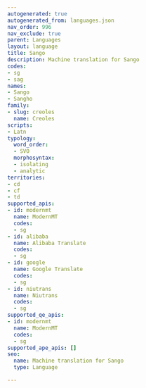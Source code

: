 ```yaml
---
autogenerated: true
autogenerated_from: languages.json
nav_order: 996
nav_exclude: true
parent: Languages
layout: language
title: Sango
description: Machine translation for Sango
codes:
- sg
- sag
names:
- Sango
- Sangho
family:
- slug: creoles
  name: Creoles
scripts:
- Latn
typology:
  word_order:
  - SVO
  morphosyntax:
  - isolating
  - analytic
territories:
- cd
- cf
- td
supported_apis:
- id: modernmt
  name: ModernMT
  codes:
  - sg
- id: alibaba
  name: Alibaba Translate
  codes:
  - sg
- id: google
  name: Google Translate
  codes:
  - sg
- id: niutrans
  name: Niutrans
  codes:
  - sg
supported_qe_apis:
- id: modernmt
  name: ModernMT
  codes:
  - sg
supported_ape_apis: []
seo:
  name: Machine translation for Sango
  type: Language

---
```


